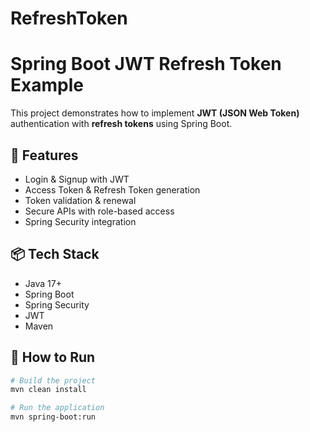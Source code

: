 # RefreshToken
# Spring Boot JWT Refresh Token Example

This project demonstrates how to implement **JWT (JSON Web Token)** authentication with **refresh tokens** using Spring Boot.

## 🔧 Features

- Login & Signup with JWT
- Access Token & Refresh Token generation
- Token validation & renewal
- Secure APIs with role-based access
- Spring Security integration

## 📦 Tech Stack

- Java 17+
- Spring Boot
- Spring Security
- JWT
- Maven

## 🚀 How to Run

```bash
# Build the project
mvn clean install

# Run the application
mvn spring-boot:run
